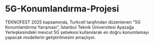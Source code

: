 # 5G-Konumlandırma-Projesi
TEKNOFEST 2025 kapsamında, Turkcell tarafından düzenlenen "5G Konumlandırma Yarışması”, İstanbul Teknik Üniversitesi Ayazağa Yerleşkesindeki mevcut 5G şebekesi kullanılarak en doğru konumlamayı yapacak modellerin geliştirilmesini amaçlıyor.
